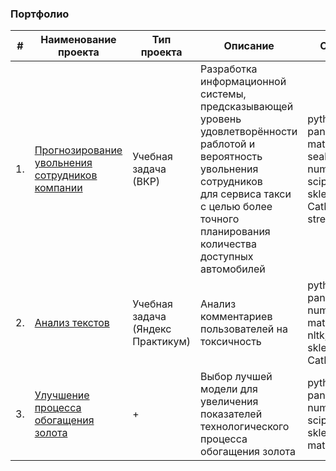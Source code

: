 ### Портфолио


| #  | Наименование проекта | Тип проекта | Описание | Стек |
| --- | --- | --- | --- | --- |
| 1. | [Прогнозирование увольнения сотрудников компании](https://github.com/nightcarpenter/DismissalEmployees) | Учебная задача (ВКР) | Разработка информационной системы, предсказывающей уровень удовлетворённости раблотой и вероятность увольнения сотрудников <br/>для сервиса такси с целью более точного планирования количества доступных <br/>автомобилей | python, pandas, matplotlib, seaborn, numpy, scipy, sklearn, CatBoost, streamlit |
| 2. | [Анализ текстов](https://github.com/nightcarpenter/ToxicComments) | Учебная задача (Яндекс Практикум) | Анализ комментариев пользователей на токсичность | python, pandas, numpy, matplotlib, nltk, sklearn, CatBoost |
| 3. | [Улучшение процесса обогащения золота](https://github.com/aq2003/Portfolio/tree/main/Gold%20Recovery) | + | Выбор лучшей модели для увеличения <br/>показателей технологического процесса <br/>обогащения золота | python, pandas, numpy, scipy, sklearn, matplotlib |

